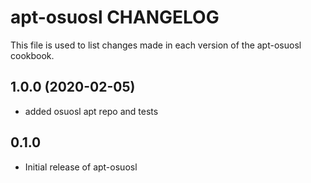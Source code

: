 apt-osuosl CHANGELOG
====================
This file is used to list changes made in each version of the
apt-osuosl cookbook.

1.0.0 (2020-02-05)
------------------
- added osuosl apt repo and tests

0.1.0
-----
- Initial release of apt-osuosl

